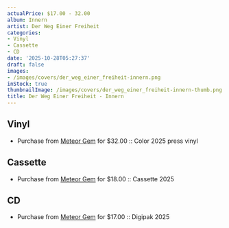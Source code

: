 ```yaml
---
actualPrice: $17.00 - 32.00
album: Innern
artist: Der Weg Einer Freiheit
categories:
- Vinyl
- Cassette
- CD
date: '2025-10-28T05:27:37'
draft: false
images:
- /images/covers/der_weg_einer_freiheit-innern.png
inStock: true
thumbnailImage: /images/covers/der_weg_einer_freiheit-innern-thumb.png
title: Der Weg Einer Freiheit - Innern
---
```


## Vinyl
* Purchase from [Meteor Gem](https://meteor-gem.com/products/der-weg-einer-freiheit-innern-lp) for $32.00 :: Color 2025 press vinyl
## Cassette
* Purchase from [Meteor Gem](https://meteor-gem.com/products/der-weg-einer-freiheit-innern-cassette) for $18.00 :: Cassette 2025
## CD
* Purchase from [Meteor Gem](https://meteor-gem.com/products/der-weg-einer-freiheit-innern-cd) for $17.00 :: Digipak 2025
